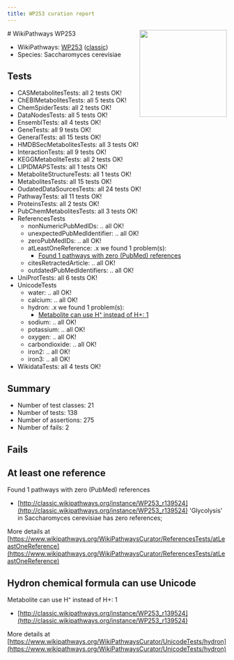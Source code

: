 ```yaml
---
title: WP253 curation report
---
```


<img style="float: right; width: 200px" src="https://upload.wikimedia.org/wikipedia/commons/thumb/8/83/Wplogo_with_text_500.png/640px-Wplogo_with_text_500.png" />
# WikiPathways WP253

* WikiPathways: [WP253](https://wikipathways.org/pathways/WP253) ([classic](https://classic.wikipathways.org/instance/WP253))
* Species: Saccharomyces cerevisiae
## Tests
* CASMetabolitesTests: all 2 tests OK!
* ChEBIMetabolitesTests: all 5 tests OK!
* ChemSpiderTests: all 2 tests OK!
* DataNodesTests: all 5 tests OK!
* EnsemblTests: all 4 tests OK!
* GeneTests: all 9 tests OK!
* GeneralTests: all 15 tests OK!
* HMDBSecMetabolitesTests: all 3 tests OK!
* InteractionTests: all 9 tests OK!
* KEGGMetaboliteTests: all 2 tests OK!
* LIPIDMAPSTests: all 1 tests OK!
* MetaboliteStructureTests: all 1 tests OK!
* MetabolitesTests: all 15 tests OK!
* OudatedDataSourcesTests: all 24 tests OK!
* PathwayTests: all 11 tests OK!
* ProteinsTests: all 2 tests OK!
* PubChemMetabolitesTests: all 3 tests OK!
* ReferencesTests
    * nonNumericPubMedIDs: .. all OK!
    * unexpectedPubMedIdentifier: .. all OK!
    * zeroPubMedIDs: .. all OK!
    * atLeastOneReference: .x we found 1 problem(s):
        * [Found 1 pathways with zero (PubMed) references](#d0a459f0)
    * citesRetractedArticle: .. all OK!
    * outdatedPubMedIdentifiers: .. all OK!
* UniProtTests: all 6 tests OK!
* UnicodeTests
    * water: .. all OK!
    * calcium: .. all OK!
    * hydron: .x we found 1 problem(s):
        * [Metabolite can use H⁺ instead of H+: 1](#484bab84)
    * sodium: .. all OK!
    * potassium: .. all OK!
    * oxygen: .. all OK!
    * carbondioxide: .. all OK!
    * iron2: .. all OK!
    * iron3: .. all OK!
* WikidataTests: all 4 tests OK!


## Summary

* Number of test classes: 21
* Number of tests: 138
* Number of assertions: 275
* Number of fails: 2

## Fails

<a name="d0a459f0" />

## At least one reference

Found 1 pathways with zero (PubMed) references

* [http://classic.wikipathways.org/instance/WP253_r139524](http://classic.wikipathways.org/instance/WP253_r139524) 'Glycolysis' in Saccharomyces cerevisiae has zero references; 


More details at [https://www.wikipathways.org/WikiPathwaysCurator/ReferencesTests/atLeastOneReference](https://www.wikipathways.org/WikiPathwaysCurator/ReferencesTests/atLeastOneReference)

<a name="484bab84" />

## Hydron chemical formula can use Unicode

Metabolite can use H⁺ instead of H+: 1

* [http://classic.wikipathways.org/instance/WP253_r139524](http://classic.wikipathways.org/instance/WP253_r139524)


More details at [https://www.wikipathways.org/WikiPathwaysCurator/UnicodeTests/hydron](https://www.wikipathways.org/WikiPathwaysCurator/UnicodeTests/hydron)


